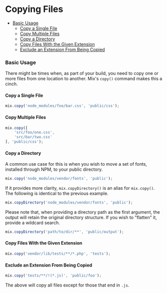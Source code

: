 # Copying Files


- [Basic Usage](#basic-usage)
    - [Copy a Single File](#copy-a-single-file)
    - [Copy Multiple Files](#copy-multiple-files)
    - [Copy a Directory](#copy-a-directory)
    - [Copy Files With the Given Extension](#copy-files-with-the-given-extension)
    - [Exclude an Extension From Being Copied](#exclude-an-extension-from-being-copied)

### Basic Usage

There might be times when, as part of your build, you need to copy one or more files from one location to another. Mix's `copy()` command makes this a cinch.

#### Copy a Single File

```js
mix.copy('node_modules/foo/bar.css', 'public/css');
```

#### Copy Multiple Files

```js
mix.copy([
    'src/foo/one.css',
    'src/bar/two.css'
], 'public/css');
```

#### Copy a Directory

A common use case for this is when you wish to move a set of fonts, installed through NPM, to your public directory.

```js
mix.copy('node_modules/vendor/fonts', 'public');
```

If it provides more clarity, `mix.copyDirectory()` is an alias for `mix.copy()`. The following is identical to the previous example.

```js
mix.copyDirectory('node_modules/vendor/fonts', 'public');
```

Please note that, when providing a directory path as the first argument, the output will retain the original directory structure. If you wish to "flatten" it, provide a wildcard search.

```js
mix.copyDirectory('path/to/dir/**', 'public/output');
```

#### Copy Files With the Given Extension

```js
mix.copy('vendor/lib/tests/**/*.php', 'tests');
```

#### Exclude an Extension From Being Copied

```js
mix.copy('tests/**/!(*.js)', 'public/foo');
```

The above will copy all files except for those that end in `.js`.
